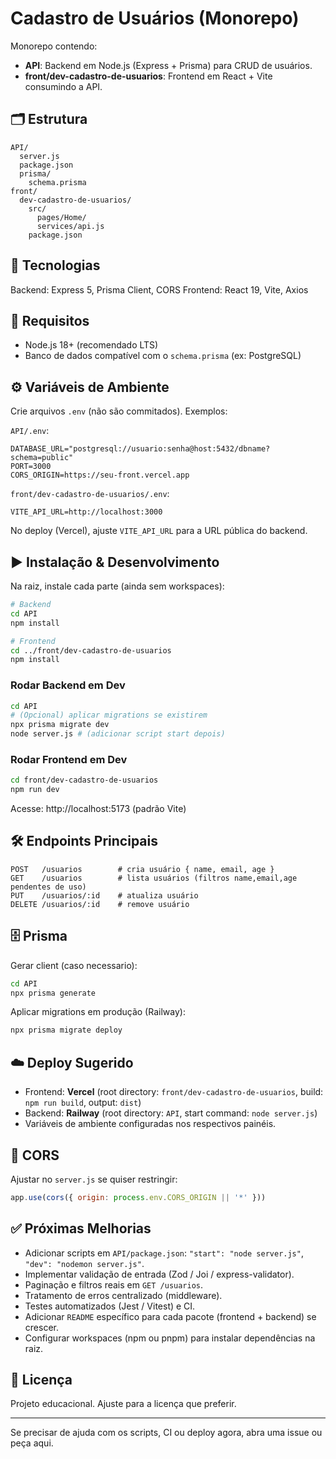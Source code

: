 # Cadastro de Usuários (Monorepo)

Monorepo contendo:

- **API**: Backend em Node.js (Express + Prisma) para CRUD de usuários.
- **front/dev-cadastro-de-usuarios**: Frontend em React + Vite consumindo a API.

## 🗂 Estrutura
```
API/
  server.js
  package.json
  prisma/
    schema.prisma
front/
  dev-cadastro-de-usuarios/
    src/
      pages/Home/
      services/api.js
    package.json
```

## 🚀 Tecnologias
Backend: Express 5, Prisma Client, CORS
Frontend: React 19, Vite, Axios

## 🔧 Requisitos
- Node.js 18+ (recomendado LTS)
- Banco de dados compatível com o `schema.prisma` (ex: PostgreSQL)

## ⚙️ Variáveis de Ambiente
Crie arquivos `.env` (não são commitados). Exemplos:

`API/.env`:
```
DATABASE_URL="postgresql://usuario:senha@host:5432/dbname?schema=public"
PORT=3000
CORS_ORIGIN=https://seu-front.vercel.app
```

`front/dev-cadastro-de-usuarios/.env`:
```
VITE_API_URL=http://localhost:3000
```
No deploy (Vercel), ajuste `VITE_API_URL` para a URL pública do backend.

## ▶️ Instalação & Desenvolvimento
Na raiz, instale cada parte (ainda sem workspaces):
```bash
# Backend
cd API
npm install

# Frontend
cd ../front/dev-cadastro-de-usuarios
npm install
```

### Rodar Backend em Dev
```bash
cd API
# (Opcional) aplicar migrations se existirem
npx prisma migrate dev
node server.js # (adicionar script start depois)
```

### Rodar Frontend em Dev
```bash
cd front/dev-cadastro-de-usuarios
npm run dev
```
Acesse: http://localhost:5173 (padrão Vite)

## 🛠 Endpoints Principais
```
POST   /usuarios        # cria usuário { name, email, age }
GET    /usuarios        # lista usuários (filtros name,email,age pendentes de uso)
PUT    /usuarios/:id    # atualiza usuário
DELETE /usuarios/:id    # remove usuário
```

## 🗄 Prisma
Gerar client (caso necessario):
```bash
cd API
npx prisma generate
```

Aplicar migrations em produção (Railway):
```bash
npx prisma migrate deploy
```

## ☁️ Deploy Sugerido
- Frontend: **Vercel** (root directory: `front/dev-cadastro-de-usuarios`, build: `npm run build`, output: `dist`)
- Backend: **Railway** (root directory: `API`, start command: `node server.js`)
- Variáveis de ambiente configuradas nos respectivos painéis.

## 🔐 CORS
Ajustar no `server.js` se quiser restringir:
```js
app.use(cors({ origin: process.env.CORS_ORIGIN || '*' }))
```

## ✅ Próximas Melhorias
- Adicionar scripts em `API/package.json`: `"start": "node server.js"`, `"dev": "nodemon server.js"`.
- Implementar validação de entrada (Zod / Joi / express-validator).
- Paginação e filtros reais em `GET /usuarios`.
- Tratamento de erros centralizado (middleware).
- Testes automatizados (Jest / Vitest) e CI.
- Adicionar `README` específico para cada pacote (frontend + backend) se crescer.
- Configurar workspaces (npm ou pnpm) para instalar dependências na raiz.

## 📄 Licença
Projeto educacional. Ajuste para a licença que preferir.

---
Se precisar de ajuda com os scripts, CI ou deploy agora, abra uma issue ou peça aqui.
